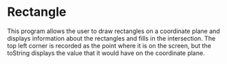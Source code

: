 # Rectangle

This program allows the user to draw rectangles on a coordinate plane and displays information about the rectangles and 
fills in the intersection. The top left corner is recorded as the point where it is on the screen, but the toString displays the value that it
would have on the coordinate plane.
